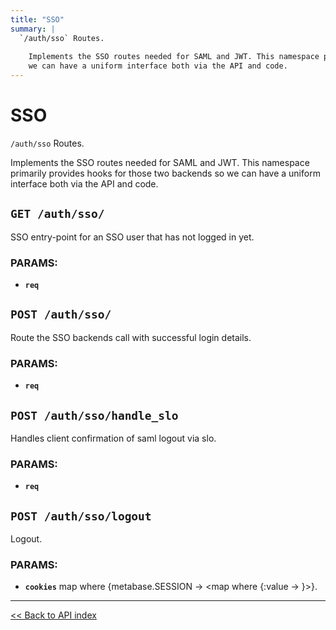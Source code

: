 ```yaml
---
title: "SSO"
summary: |
  `/auth/sso` Routes.
  
    Implements the SSO routes needed for SAML and JWT. This namespace primarily provides hooks for those two backends so
    we can have a uniform interface both via the API and code.
---
```


# SSO

`/auth/sso` Routes.

  Implements the SSO routes needed for SAML and JWT. This namespace primarily provides hooks for those two backends so
  we can have a uniform interface both via the API and code.

## `GET /auth/sso/`

SSO entry-point for an SSO user that has not logged in yet.

### PARAMS:

-  **`req`**

## `POST /auth/sso/`

Route the SSO backends call with successful login details.

### PARAMS:

-  **`req`**

## `POST /auth/sso/handle_slo`

Handles client confirmation of saml logout via slo.

### PARAMS:

-  **`req`**

## `POST /auth/sso/logout`

Logout.

### PARAMS:

-  **`cookies`** map where {metabase.SESSION -> <map where {:value -> <value must be a non-blank string.>}>}.

---

[<< Back to API index](../../../api-documentation.md)